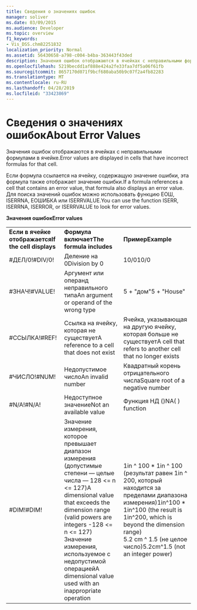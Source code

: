 ```yaml
---
title: Сведения о значениях ошибок
manager: soliver
ms.date: 03/09/2015
ms.audience: Developer
ms.topic: overview
f1_keywords:
- Vis_DSS.chm82251832
localization_priority: Normal
ms.assetid: 56430658-a798-c004-b4ba-363443f43ded
description: Значения ошибок отображаются в ячейках с неправильными формулами в ячейке.
ms.openlocfilehash: 5219becdd1af888e424a2fe33faa7df5a06f61fb
ms.sourcegitcommit: 8657170d071f9bcf680aba50b9c07f2a4fb82283
ms.translationtype: MT
ms.contentlocale: ru-RU
ms.lasthandoff: 04/28/2019
ms.locfileid: "33423869"
---
```

# <a name="about-error-values"></a><span data-ttu-id="b1056-103">Сведения о значениях ошибок</span><span class="sxs-lookup"><span data-stu-id="b1056-103">About Error Values</span></span>

<span data-ttu-id="b1056-104">Значения ошибок отображаются в ячейках с неправильными формулами в ячейке.</span><span class="sxs-lookup"><span data-stu-id="b1056-104">Error values are displayed in cells that have incorrect formulas for that cell.</span></span>
  
<span data-ttu-id="b1056-105">Если формула ссылается на ячейку, содержащую значение ошибки, эта формула также отображает значение ошибки.</span><span class="sxs-lookup"><span data-stu-id="b1056-105">If a formula references a cell that contains an error value, that formula also displays an error value.</span></span> <span data-ttu-id="b1056-106">Для поиска значений ошибок можно использовать функцию ЕОШ, ISERRNA, ЕОШИБКА или ISERRVALUE.</span><span class="sxs-lookup"><span data-stu-id="b1056-106">You can use the function ISERR, ISERRNA, ISERROR, or ISERRVALUE to look for error values.</span></span>
  
<span data-ttu-id="b1056-107">**Значения ошибок**</span><span class="sxs-lookup"><span data-stu-id="b1056-107">**Error values**</span></span>

||||
|:-----|:-----|:-----|
|<span data-ttu-id="b1056-108">**Если в ячейке отображается**</span><span class="sxs-lookup"><span data-stu-id="b1056-108">**If the cell displays**</span></span> <br/> |<span data-ttu-id="b1056-109">**Формула включает**</span><span class="sxs-lookup"><span data-stu-id="b1056-109">**The formula includes**</span></span> <br/> |<span data-ttu-id="b1056-110">**Пример**</span><span class="sxs-lookup"><span data-stu-id="b1056-110">**Example**</span></span> <br/> |
| <span data-ttu-id="b1056-111">#ДЕЛ/0!</span><span class="sxs-lookup"><span data-stu-id="b1056-111">#DIV/0!</span></span>  <br/> |<span data-ttu-id="b1056-112">Деление на 0</span><span class="sxs-lookup"><span data-stu-id="b1056-112">Division by 0</span></span>  <br/> |<span data-ttu-id="b1056-113">10/0</span><span class="sxs-lookup"><span data-stu-id="b1056-113">10/0</span></span>  <br/> |
| <span data-ttu-id="b1056-114">#ЗНАЧ!</span><span class="sxs-lookup"><span data-stu-id="b1056-114">#VALUE!</span></span>  <br/> | <span data-ttu-id="b1056-115">Аргумент или операнд неправильного типа</span><span class="sxs-lookup"><span data-stu-id="b1056-115">An argument or operand of the wrong type</span></span>  <br/> | <span data-ttu-id="b1056-116">5 + "дом"</span><span class="sxs-lookup"><span data-stu-id="b1056-116">5 + "House"</span></span>  <br/> |
| <span data-ttu-id="b1056-117">#ССЫЛКА!</span><span class="sxs-lookup"><span data-stu-id="b1056-117">#REF!</span></span>  <br/> | <span data-ttu-id="b1056-118">Ссылка на ячейку, которая не существует</span><span class="sxs-lookup"><span data-stu-id="b1056-118">A reference to a cell that does not exist</span></span>  <br/> | <span data-ttu-id="b1056-119">Ячейка, указывающая на другую ячейку, которая больше не существует</span><span class="sxs-lookup"><span data-stu-id="b1056-119">A cell that refers to another cell that no longer exists</span></span>  <br/> |
| <span data-ttu-id="b1056-120">#ЧИСЛО!</span><span class="sxs-lookup"><span data-stu-id="b1056-120">#NUM!</span></span>  <br/> | <span data-ttu-id="b1056-121">Недопустимое число</span><span class="sxs-lookup"><span data-stu-id="b1056-121">An invalid number</span></span>  <br/> | <span data-ttu-id="b1056-122">Квадратный корень отрицательного числа</span><span class="sxs-lookup"><span data-stu-id="b1056-122">Square root of a negative number</span></span>  <br/> |
| <span data-ttu-id="b1056-123">#N/A!</span><span class="sxs-lookup"><span data-stu-id="b1056-123">#N/A!</span></span>  <br/> | <span data-ttu-id="b1056-124">Недоступное значение</span><span class="sxs-lookup"><span data-stu-id="b1056-124">Not an available value</span></span>  <br/> | <span data-ttu-id="b1056-125">Функция НД ()</span><span class="sxs-lookup"><span data-stu-id="b1056-125">NA( ) function</span></span>  <br/> |
| <span data-ttu-id="b1056-126">#DIM!</span><span class="sxs-lookup"><span data-stu-id="b1056-126">#DIM!</span></span>  <br/> | <span data-ttu-id="b1056-127">Значение измерения, которое превышает диапазон измерения (допустимые степени — целые числа — 128 \<= n \<= 127)</span><span class="sxs-lookup"><span data-stu-id="b1056-127">A dimensional value that exceeds the dimension range (valid powers are integers -128 \<= n \<= 127)</span></span>  <br/> <span data-ttu-id="b1056-128">Значение измерения, используемое с недопустимой операцией</span><span class="sxs-lookup"><span data-stu-id="b1056-128">A dimensional value used with an inappropriate operation</span></span>  <br/> |<span data-ttu-id="b1056-129">1in ^ 100 \* 1in ^ 100 (результат равен 1in ^ 200, который находится за пределами диапазона измерения)</span><span class="sxs-lookup"><span data-stu-id="b1056-129">1in^100 \* 1in^100 (the result is 1in^200, which is beyond the dimension range)</span></span>  <br/> <span data-ttu-id="b1056-130">5.2 cm ^ 1.5 (не целое число)</span><span class="sxs-lookup"><span data-stu-id="b1056-130">5.2cm^1.5 (not an integer power)</span></span>  <br/> |
   


